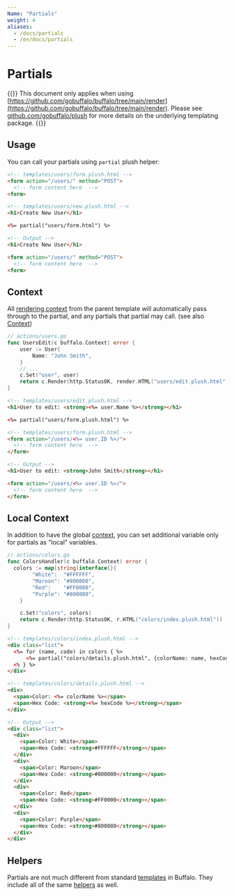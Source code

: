 ```yaml
---
Name: "Partials"
weight: 4
aliases:
  - /docs/partials
  - /en/docs/partials
---
```


# Partials


{{<note>}}
This document only applies when using [https://github.com/gobuffalo/buffalo/tree/main/render](https://github.com/gobuffalo/buffalo/tree/main/render).
Please see [github.com/gobuffalo/plush](https://github.com/gobuffalo/plush) for more details on the underlying templating package.
{{</note>}}


## Usage

You can call your partials using `partial` plush helper:

```html
<!-- templates/users/form.plush.html -->
<form action="/users/" method="POST">
  <!-- form content here  -->
<form>
```

```html
<!-- templates/users/new.plush.html -->
<h1>Create New User</h1>

<%= partial("users/form.html") %>
```

```html
<!-- Output -->
<h1>Create New User</h1>

<form action="/users/" method="POST">
  <!-- form content here  -->
<form>
```

## Context

All [rendering context](/documentation/frontend-layer/rendering) from the parent template will automatically pass through to the partial, and any partials that partial may call. (see also [Context](/documentation/request_handling/context))



```go
// actions/users.go
func UsersEdit(c buffalo.Context) error {
	user := User{
		Name: "John Smith",
	}
	// ...
	c.Set("user", user)
	return c.Render(http.StatusOK, render.HTML("users/edit.plush.html"))
}
```

```html
<!-- templates/users/edit.plush.html -->
<h1>User to edit: <strong><%= user.Name %></strong></h1>

<%= partial("users/form.plush.html") %>
```

```html
<!-- templates/users/form.plush.html -->
<form action="/users/<%= user.ID %>/">
  <!-- form content here  -->
</form>
```

```html
<!-- Output -->
<h1>User to edit: <strong>John Smith</strong></h1>

<form action="/users/<%= user.ID %>/">
  <!-- form content here  -->
</form>
```

## Local Context

In addition to have the global [context](/documentation/request_handling/context), you can set additional variable only for partials as "local" variables.

```go
// actions/colors.go
func ColorsHandler(c buffalo.Context) error {
  colors := map[string]interface{}{
		"White":  "#FFFFFF",
		"Maroon": "#800000",
		"Red":    "#FF0000",
		"Purple": "#800080",
	}

	c.Set("colors", colors)
	return c.Render(http.StatusOK, r.HTML("colors/index.plush.html"))
}
```

```html
<!-- templates/colors/index.plush.html -->
<div class="list">
  <%= for (name, code) in colors { %>
      <%= partial("colors/details.plush.html", {colorName: name, hexCode: code}) %>
  <% } %>
</div>
```

```html
<!-- templates/colors/details.plush.html -->
<div>
  <span>Color: <%= colorName %></span>
  <span>Hex Code: <strong><%= hexCode %></strong></span>
</div>
```

```html
<!-- Output -->
<div class="list">
  <div>
    <span>Color: White</span>
    <span>Hex Code: <strong>#FFFFFF</strong></span>
  </div>
  <div>
    <span>Color: Maroon</span>
    <span>Hex Code: <strong>#800000</strong></span>
  </div>
  <div>
    <span>Color: Red</span>
    <span>Hex Code: <strong>#FF0000</strong></span>
  </div>
  <div>
    <span>Color: Purple</span>
    <span>Hex Code: <strong>#800080</strong></span>
  </div>
</div>
```

## Helpers

Partials are not much different from standard [templates](/documentation/frontend-layer/templating) in Buffalo. They include all of the same [helpers](/documentation/frontend-layer/helpers) as well.
